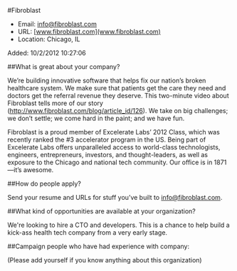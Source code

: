 
#Fibroblast

* Email: [info@fibroblast.com](mailto:info@fibroblast.com)
* URL: [www.fibroblast.com](www.fibroblast.com)
* Location: Chicago, IL

Added: 10/2/2012 10:27:06

##What is great about your company?

We’re building innovative software that helps fix our nation’s broken healthcare system.  We make sure that patients get the care they need and doctors get the referral revenue they deserve.  This two-minute video about Fibroblast tells more of our story (http://www.fibroblast.com/blog/article_id/126).  We take on big challenges; we don’t settle; we come hard in the paint; and we have fun.



Fibroblast is a proud member of Excelerate Labs’ 2012 Class, which was recently ranked the #3 accelerator program in the US.  Being part of Excelerate Labs offers unparalleled access to world-class technologists, engineers, entrepreneurs, investors, and thought-leaders, as well as exposure to the Chicago and national tech community.  Our office is in 1871—it’s awesome.



##How do people apply?

Send your resume and URLs for stuff you’ve built to info@fibroblast.com.

##What kind of opportunities are available at your organization?

We're looking to hire a CTO and developers.  This is a chance to help build a kick-ass health tech company from a very early stage.

##Campaign people who have had experience with company:

(Please add yourself if you know anything about this organization)


    